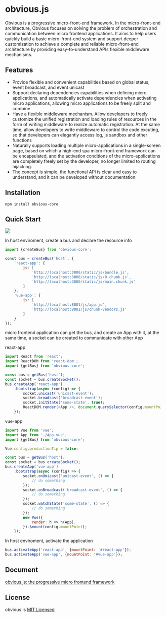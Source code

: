 # obvious.js
Obvious is a progressive micro-front-end framework. In the micro-front-end architecture, Obvious focuses on solving the  problem of orchestration and communication between micro frontend applications. It aims to help users quickly build a basic micro-front-end system and support deeper customization to achieve a complete and reliable micro-front-end architecture by providing easy-to-understand APIs flexible middleware mechanisms.

## Features
- Provide flexible and convenient capabilities based on global status, event broadcast, and event unicast
- Support declaring dependencies capabilities when defining micro applications, and automatically activate dependencies when activating micro applications, allowing micro applications to be freely split and combine
- Have a flexible middleware mechanism. Allow developers to freely customize the unified registration and loading rules of resources in the form of writing middleware to realize automatic registration. At the same time, allow developers to write middleware to control the code excuting, so that developers can elegantly access log, js sandbox and other functions
- Naturally supports loading multiple micro-applications in a single-screen page, based on which a high-end spa micro-front-end framework can be encapsulated, and the activation conditions of the micro-applications are completely freely set by the developer, no longer limited to routing hijacking.
- The concept is simple, the functional API is clear and easy to understand, and it can be developed without documentation

## Installation
`npm install obvious-core`

## Quick Start
![](docs/_media/tutorial-target.gif)

In host enviroment, create a bus and declare the resource info
```js
import {createBus} from 'obvious-core';

const bus = createBus('host', {
    'react-app': {
        js: [
            'http://localhost:3000/static/js/bundle.js',
            'http://localhost:3000/static/js/0.chunk.js',
            'http://localhost:3000/static/js/main.chunk.js'
        ]
    },
    'vue-app': {
        js: [
            'http://localhost:8081/js/app.js',
            'http://localhost:8081/js/chunk-vendors.js'
        ]
    }
});
```

micro frontend application can get the bus, and create an App with it, at the same time, a socket can be created to communicate with other App

react-app
```js
import React from 'react';
import ReactDOM from 'react-dom';
import {getBus} from 'obvious-core';

const bus = getBus('host');
const socket = bus.createSocket();
bus.createApp('react-app')
    .bootstrap(async (config) => {
        socket.unicast('unicast-event');
        socket.broadcast('broadcast-event');
        socket.initState('some-state', true);
        ReactDOM.render(<App />, document.querySelector(config.mountPoint));
    });
```  

vue-app
```js
import Vue from 'vue';
import App from './App.vue';
import {getBus} from 'obvious-core';

Vue.config.productionTip = false;

const bus = getBus('host');
const socket = bus.createSocket();
bus.createApp('vue-app')
    .bootstrap(async (config) => {
        socket.onUnicast('unicast-event', () => {
            // do something
        });
        socket.onBroadcast('broadcast-event', () => {
            // do something
        });
        socket.watchState('some-state', () => {
            // do something
        });
        new Vue({
            render: h => h(App),
        }).$mount(config.mountPoint);
    });
```

In host enviroment, activate the application
```js
bus.activateApp('react-app', {mountPoint: '#react-app'});
bus.activateApp('vue-app', {mountPoint: '#vue-app'});
```

## Document

[obvious.js: the progressive micro frontend framework](https://obviousjs.github.io/obvious-core/#/)

## License
obvious is [MIT Licensed](https://github.com/ObviousJs/obvious-core/blob/master/LICENSE)